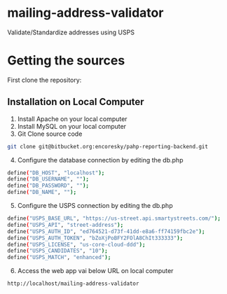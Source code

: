 # mailing-address-validator
Validate/Standardize addresses using USPS

# Getting the sources
First clone the repository:



Installation on Local Computer
------------------------------

1. Install Apache on your local computer
2. Install MySQL on your local computer
3. Git Clone source code 

```bash  
git clone git@bitbucket.org:encoresky/pahp-reporting-backend.git
```

4. Configure the database connection by editing the db.php

```bash  
define("DB_HOST", "localhost");
define("DB_USERNAME", "");
define("DB_PASSWORD", "");
define("DB_NAME", "");
```

5. Configure the USPS connection by editing the db.php

```bash  
define("USPS_BASE_URL", "https://us-street.api.smartystreets.com/");
define("USPS_API", "street-address");
define("USPS_AUTH_ID", "ed764521-d73f-41dd-e8a6-ff74159fbc2e");
define("USPS_AUTH_TOKEN", "bZoXjPoBFY2FOlA8ChIt333333");
define("USPS_LICENSE", "us-core-cloud-ddd");
define("USPS_CANDIDATES", "10");
define("USPS_MATCH", "enhanced");
```

6. Access the web app vai below URL on local computer

```bash  
http://localhost/mailing-address-validator
```